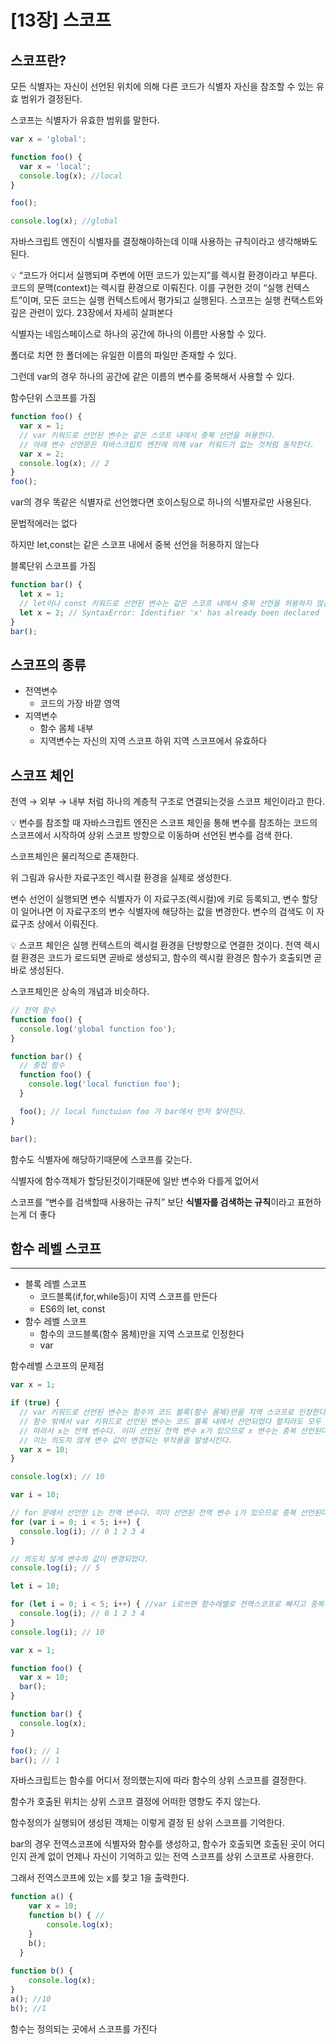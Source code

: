 # [13장] 스코프

## 스코프란?

모든 식별자는 자신이 선언된 위치에 의해 다른 코드가 식별자 자신을 참조할 수 있는 유효 범위가 결정된다.

스코프는 식별자가 유효한 범위를 말한다.

```jsx
var x = 'global';

function foo() {
  var x = 'local';
  console.log(x); //local
}

foo();

console.log(x); //global
```

자바스크립트 엔진이 식별자를 결정해야하는데 이때 사용하는 규칙이라고 생각해봐도 된다.

<aside>
💡 “코드가 어디서 실행되며 주변에 어떤 코드가 있는지”를 렉시컬 환경이라고 부른다. 코드의 문맥(context)는 렉시컬 환경으로 이뤄진다. 이를 구현한 것이 “실행 컨텍스트”이며, 모든 코드는 실행 컨텍스트에서 평가되고 실행된다. 스코프는 실행 컨택스트와 깊은 관련이 있다. 23장에서 자세히 살펴본다

</aside>

식별자는 네임스페이스로 하나의 공간에 하나의 이름만 사용할 수 있다.

폴더로 치면 한 폴더에는 유일한 이름의 파일만 존재할 수 있다.

그런데 var의 경우 하나의 공간에 같은 이름의 변수를 중복해서 사용할 수 있다.

함수단위 스코프를 가짐

```jsx
function foo() {
  var x = 1;
  // var 키워드로 선언된 변수는 같은 스코프 내에서 중복 선언을 허용한다.
  // 아래 변수 선언문은 자바스크립트 엔진에 의해 var 키워드가 없는 것처럼 동작한다.
  var x = 2;
  console.log(x); // 2
}
foo();
```

var의 경우 똑같은 식별자로 선언했다면 호이스팅으로 하나의 식별자로만 사용된다.

문법적에러는 없다

하지만 let,const는 같은 스코프 내에서 중복 선언을 허용하지 않는다

블록단위 스코프를 가짐

```jsx
function bar() {
  let x = 1;
  // let이나 const 키워드로 선언된 변수는 같은 스코프 내에서 중복 선언을 허용하지 않는다.
  let x = 2; // SyntaxError: Identifier 'x' has already been declared
}
bar();
```

## 스코프의 종류

- 전역변수
    - 코드의 가장 바깥 영역
- 지역변수
    - 함수 몸체 내부
    - 지역변수는 자신의 지역 스코프 하위 지역 스코프에서 유효하다

## 스코프 체인

전역 → 외부 → 내부 처럼 하나의 계층적 구조로 연결되는것을 스코프 체인이라고 한다.

<aside>
💡 변수를 참조할 때 자바스크립트 엔진은 스코프 체인을 통해 변수를 참조하는 코드의 스코프에서 시작하여 상위 스코프 방향으로 이동하며 선언된 변수를 검색 한다.

</aside>

스코프체인은 물리적으로 존재한다.

위 그림과 유사한 자료구조인 렉시컬 환경을 실제로 생성한다.

변수 선언이 실행되면 변수 식별자가 이 자료구조(렉시컬)에 키로 등록되고, 변수 할당이 일어나면 이 자료구조의 변수 식별자에 해당하는 값을 변경한다. 변수의 검색도 이 자료구조 상에서 이뤄진다.

<aside>
💡 스코프 체인은 실행 컨텍스트의 렉시컬 환경을 단방향으로 연결한 것이다. 전역 렉시컬 환경은 코드가 로드되면 곧바로 생성되고, 함수의 렉시컬 환경은 함수가 호출되면 곧바로 생성된다.

</aside>

스코프체인은 상속의 개념과 비슷하다.

```jsx
// 전역 함수
function foo() {
  console.log('global function foo');
}

function bar() {
  // 중첩 함수
  function foo() {
    console.log('local function foo');
  }

  foo(); // local functuion foo 가 bar에서 먼저 찾아진다.
}

bar();
```

함수도 식별자에 해당하기때문에 스코프를 갖는다.

식별자에 함수객체가 할당된것이기때문에 일반 변수와 다를게 없어서

스코프를 “변수를 검색할때 사용하는 규칙” 보단 **식별자를 검색하는 규칙**이라고 표현하는게 더 좋다

## 함수 레벨 스코프

---

- 블록 레벨 스코프
    - 코드블록(if,for,while등)이 지역 스코프를 만든다
    - ES6의 let, const
- 함수 레벨 스코프
    - 함수의 코드블록(함수 몸체)만을 지역 스코프로 인정한다
    - var

함수레벨 스코프의 문제점

```jsx
var x = 1;

if (true) {
  // var 키워드로 선언된 변수는 함수의 코드 블록(함수 몸체)만을 지역 스코프로 인정한다.
  // 함수 밖에서 var 키워드로 선언된 변수는 코드 블록 내에서 선언되었다 할지라도 모두 전역 변수다.
  // 따라서 x는 전역 변수다. 이미 선언된 전역 변수 x가 있으므로 x 변수는 중복 선언된다.
  // 이는 의도치 않게 변수 값이 변경되는 부작용을 발생시킨다.
  var x = 10;
}

console.log(x); // 10
```

```jsx
var i = 10;

// for 문에서 선언한 i는 전역 변수다. 이미 선언된 전역 변수 i가 있으므로 중복 선언된다.
for (var i = 0; i < 5; i++) {
  console.log(i); // 0 1 2 3 4
}

// 의도치 않게 변수의 값이 변경되었다.
console.log(i); // 5
```

```jsx
let i = 10;

for (let i = 0; i < 5; i++) { //var i로쓰면 함수레벨로 전역스코프로 빠지고 중복되어 에러가 난다.
  console.log(i); // 0 1 2 3 4
}
console.log(i); // 10
```

```jsx
var x = 1;

function foo() {
  var x = 10;
  bar();
}

function bar() {
  console.log(x);
}

foo(); // 1
bar(); // 1
```

자바스크립트는 함수를 어디서 정의했는지에 따라 함수의 상위 스코프를 결정한다.

함수가 호출된 위치는 상위 스코프 결정에 어떠한 영향도 주지 않는다.

함수정의가 실행되어 생성된 객체는 이렇게 결정 된 상위 스코프를 기억한다.

bar의 경우 전역스코프에 식별자와 함수를 생성하고, 함수가 호출되면 호출된 곳이 어디인지 관계 없이 언제나 자신이 기억하고 있는 전역 스코프를 상위 스코프로 사용한다.

그래서 전역스코프에 있는 x를 찾고 1을 출력한다.

```jsx
function a() {
    var x = 10;
    function b() { //
        console.log(x);
    }
    b();
  }
  
function b() {
    console.log(x);
}
a(); //10
b(); //1
```

함수는 정의되는 곳에서 스코프를 가진다